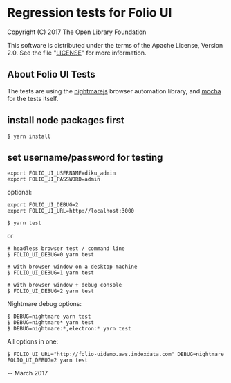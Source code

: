 # Regression tests for Folio UI

Copyright (C) 2017 The Open Library Foundation

This software is distributed under the terms of the Apache License,
Version 2.0. See the file "[LICENSE](LICENSE)" for more information.

## About Folio UI Tests

The tests are using the [nightmarejs](http://www.nightmarejs.org) browser automation library,
and [mocha](https://mochajs.org) for the tests itself.


## install node packages first

    $ yarn install

## set username/password for testing

    export FOLIO_UI_USERNAME=diku_admin 
    export FOLIO_UI_PASSWORD=admin

optional:

    export FOLIO_UI_DEBUG=2
    export FOLIO_UI_URL=http://localhost:3000

    $ yarn test

or

    # headless browser test / command line
    $ FOLIO_UI_DEBUG=0 yarn test
    
    # with browser window on a desktop machine
    $ FOLIO_UI_DEBUG=1 yarn test
    
    # with browser window + debug console
    $ FOLIO_UI_DEBUG=2 yarn test
    
Nightmare debug options:

    $ DEBUG=nightmare yarn test
    $ DEBUG=nightmare* yarn test
    $ DEBUG=nightmare:*,electron:* yarn test


All options in one:

    $ FOLIO_UI_URL="http://folio-uidemo.aws.indexdata.com" DEBUG=nightmare FOLIO_UI_DEBUG=2 yarn test
    
--
March 2017



